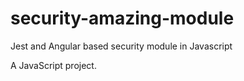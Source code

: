 # security-amazing-module

Jest and Angular based security module in Javascript

A JavaScript project.